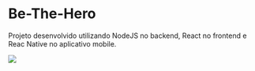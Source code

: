 # Be-The-Hero
Projeto desenvolvido utilizando NodeJS no backend, React no frontend e Reac Native no aplicativo mobile.

![](heroes.png)
